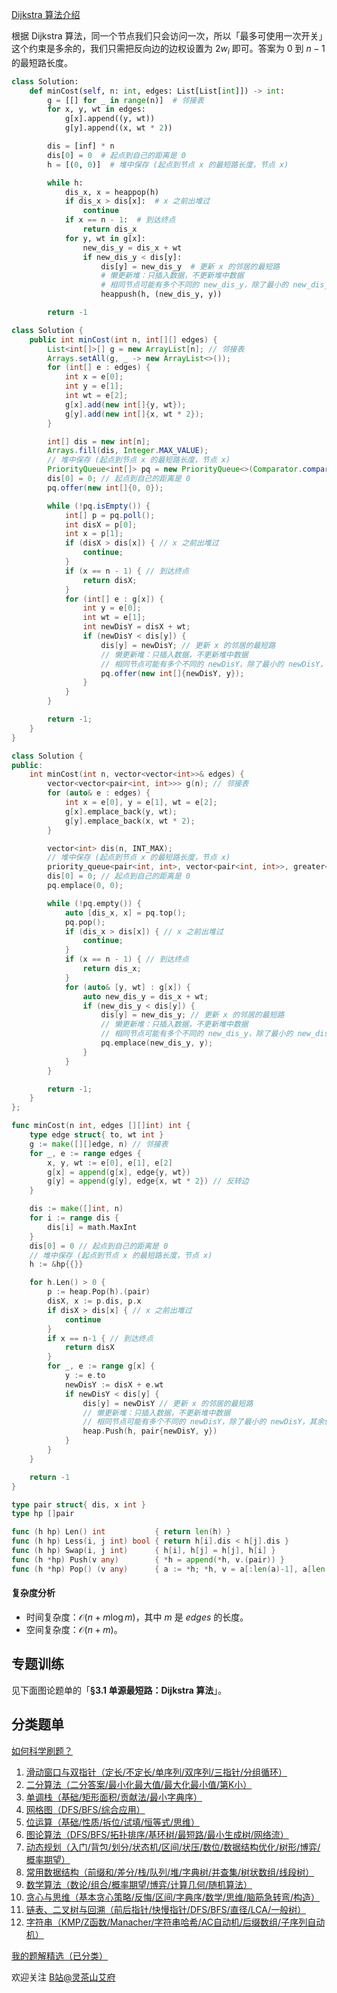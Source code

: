 [Dijkstra 算法介绍](https://leetcode.cn/problems/network-delay-time/solution/liang-chong-dijkstra-xie-fa-fu-ti-dan-py-ooe8/)

根据 Dijkstra 算法，同一个节点我们只会访问一次，所以「最多可使用一次开关」这个约束是多余的，我们只需把反向边的边权设置为 $2w_i$ 即可。答案为 $0$ 到 $n-1$ 的最短路长度。

```py [sol-Python3]
class Solution:
    def minCost(self, n: int, edges: List[List[int]]) -> int:
        g = [[] for _ in range(n)]  # 邻接表
        for x, y, wt in edges:
            g[x].append((y, wt))
            g[y].append((x, wt * 2))

        dis = [inf] * n
        dis[0] = 0  # 起点到自己的距离是 0
        h = [(0, 0)]  # 堆中保存 (起点到节点 x 的最短路长度，节点 x)

        while h:
            dis_x, x = heappop(h)
            if dis_x > dis[x]:  # x 之前出堆过
                continue
            if x == n - 1:  # 到达终点
                return dis_x
            for y, wt in g[x]:
                new_dis_y = dis_x + wt
                if new_dis_y < dis[y]:
                    dis[y] = new_dis_y  # 更新 x 的邻居的最短路
                    # 懒更新堆：只插入数据，不更新堆中数据
                    # 相同节点可能有多个不同的 new_dis_y，除了最小的 new_dis_y，其余值都会触发上面的 continue
                    heappush(h, (new_dis_y, y))

        return -1
```

```java [sol-Java]
class Solution {
    public int minCost(int n, int[][] edges) {
        List<int[]>[] g = new ArrayList[n]; // 邻接表
        Arrays.setAll(g, _ -> new ArrayList<>());
        for (int[] e : edges) {
            int x = e[0];
            int y = e[1];
            int wt = e[2];
            g[x].add(new int[]{y, wt});
            g[y].add(new int[]{x, wt * 2});
        }

        int[] dis = new int[n];
        Arrays.fill(dis, Integer.MAX_VALUE);
        // 堆中保存 (起点到节点 x 的最短路长度，节点 x)
        PriorityQueue<int[]> pq = new PriorityQueue<>(Comparator.comparingInt(a -> a[0]));
        dis[0] = 0; // 起点到自己的距离是 0
        pq.offer(new int[]{0, 0});

        while (!pq.isEmpty()) {
            int[] p = pq.poll();
            int disX = p[0];
            int x = p[1];
            if (disX > dis[x]) { // x 之前出堆过
                continue;
            }
            if (x == n - 1) { // 到达终点
                return disX;
            }
            for (int[] e : g[x]) {
                int y = e[0];
                int wt = e[1];
                int newDisY = disX + wt;
                if (newDisY < dis[y]) {
                    dis[y] = newDisY; // 更新 x 的邻居的最短路
                    // 懒更新堆：只插入数据，不更新堆中数据
                    // 相同节点可能有多个不同的 newDisY，除了最小的 newDisY，其余值都会触发上面的 continue
                    pq.offer(new int[]{newDisY, y});
                }
            }
        }

        return -1;
    }
}
```

```cpp [sol-C++]
class Solution {
public:
    int minCost(int n, vector<vector<int>>& edges) {
        vector<vector<pair<int, int>>> g(n); // 邻接表
        for (auto& e : edges) {
            int x = e[0], y = e[1], wt = e[2];
            g[x].emplace_back(y, wt);
            g[y].emplace_back(x, wt * 2);
        }

        vector<int> dis(n, INT_MAX);
        // 堆中保存 (起点到节点 x 的最短路长度，节点 x)
        priority_queue<pair<int, int>, vector<pair<int, int>>, greater<>> pq;
        dis[0] = 0; // 起点到自己的距离是 0
        pq.emplace(0, 0);

        while (!pq.empty()) {
            auto [dis_x, x] = pq.top();
            pq.pop();
            if (dis_x > dis[x]) { // x 之前出堆过
                continue;
            }
            if (x == n - 1) { // 到达终点
                return dis_x;
            }
            for (auto& [y, wt] : g[x]) {
                auto new_dis_y = dis_x + wt;
                if (new_dis_y < dis[y]) {
                    dis[y] = new_dis_y; // 更新 x 的邻居的最短路
                    // 懒更新堆：只插入数据，不更新堆中数据
                    // 相同节点可能有多个不同的 new_dis_y，除了最小的 new_dis_y，其余值都会触发上面的 continue
                    pq.emplace(new_dis_y, y);
                }
            }
        }

        return -1;
    }
};
```

```go [sol-Go]
func minCost(n int, edges [][]int) int {
	type edge struct{ to, wt int }
	g := make([][]edge, n) // 邻接表
	for _, e := range edges {
		x, y, wt := e[0], e[1], e[2]
		g[x] = append(g[x], edge{y, wt})
		g[y] = append(g[y], edge{x, wt * 2}) // 反转边
	}

	dis := make([]int, n)
	for i := range dis {
		dis[i] = math.MaxInt
	}
	dis[0] = 0 // 起点到自己的距离是 0
	// 堆中保存 (起点到节点 x 的最短路长度，节点 x)
	h := &hp{{}}

	for h.Len() > 0 {
		p := heap.Pop(h).(pair)
		disX, x := p.dis, p.x
		if disX > dis[x] { // x 之前出堆过
			continue
		}
		if x == n-1 { // 到达终点
			return disX
		}
		for _, e := range g[x] {
			y := e.to
			newDisY := disX + e.wt
			if newDisY < dis[y] {
				dis[y] = newDisY // 更新 x 的邻居的最短路
				// 懒更新堆：只插入数据，不更新堆中数据
				// 相同节点可能有多个不同的 newDisY，除了最小的 newDisY，其余值都会触发上面的 continue
				heap.Push(h, pair{newDisY, y})
			}
		}
	}

	return -1
}

type pair struct{ dis, x int }
type hp []pair

func (h hp) Len() int           { return len(h) }
func (h hp) Less(i, j int) bool { return h[i].dis < h[j].dis }
func (h hp) Swap(i, j int)      { h[i], h[j] = h[j], h[i] }
func (h *hp) Push(v any)        { *h = append(*h, v.(pair)) }
func (h *hp) Pop() (v any)      { a := *h; *h, v = a[:len(a)-1], a[len(a)-1]; return }
```

#### 复杂度分析

- 时间复杂度：$\mathcal{O}(n+m\log m)$，其中 $m$ 是 $\textit{edges}$ 的长度。
- 空间复杂度：$\mathcal{O}(n+m)$。

## 专题训练

见下面图论题单的「**§3.1 单源最短路：Dijkstra 算法**」。

## 分类题单

[如何科学刷题？](https://leetcode.cn/circle/discuss/RvFUtj/)

1. [滑动窗口与双指针（定长/不定长/单序列/双序列/三指针/分组循环）](https://leetcode.cn/circle/discuss/0viNMK/)
2. [二分算法（二分答案/最小化最大值/最大化最小值/第K小）](https://leetcode.cn/circle/discuss/SqopEo/)
3. [单调栈（基础/矩形面积/贡献法/最小字典序）](https://leetcode.cn/circle/discuss/9oZFK9/)
4. [网格图（DFS/BFS/综合应用）](https://leetcode.cn/circle/discuss/YiXPXW/)
5. [位运算（基础/性质/拆位/试填/恒等式/思维）](https://leetcode.cn/circle/discuss/dHn9Vk/)
6. [图论算法（DFS/BFS/拓扑排序/基环树/最短路/最小生成树/网络流）](https://leetcode.cn/circle/discuss/01LUak/)
7. [动态规划（入门/背包/划分/状态机/区间/状压/数位/数据结构优化/树形/博弈/概率期望）](https://leetcode.cn/circle/discuss/tXLS3i/)
8. [常用数据结构（前缀和/差分/栈/队列/堆/字典树/并查集/树状数组/线段树）](https://leetcode.cn/circle/discuss/mOr1u6/)
9. [数学算法（数论/组合/概率期望/博弈/计算几何/随机算法）](https://leetcode.cn/circle/discuss/IYT3ss/)
10. [贪心与思维（基本贪心策略/反悔/区间/字典序/数学/思维/脑筋急转弯/构造）](https://leetcode.cn/circle/discuss/g6KTKL/)
11. [链表、二叉树与回溯（前后指针/快慢指针/DFS/BFS/直径/LCA/一般树）](https://leetcode.cn/circle/discuss/K0n2gO/)
12. [字符串（KMP/Z函数/Manacher/字符串哈希/AC自动机/后缀数组/子序列自动机）](https://leetcode.cn/circle/discuss/SJFwQI/)

[我的题解精选（已分类）](https://github.com/EndlessCheng/codeforces-go/blob/master/leetcode/SOLUTIONS.md)

欢迎关注 [B站@灵茶山艾府](https://space.bilibili.com/206214)

